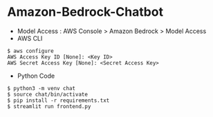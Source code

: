 # Amazon-Bedrock-Chatbot

* Model Access : AWS Console > Amazon Bedrock > Model Access
* AWS CLI
```
$ aws configure
AWS Access Key ID [None]: <Key ID>
AWS Secret Access Key [None]: <Secret Access Key>
```  
* Python Code
```
$ python3 -m venv chat
$ source chat/bin/activate
$ pip install -r requirements.txt
$ streamlit run frontend.py
```
